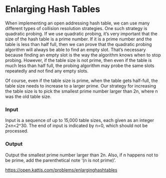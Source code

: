 # Enlarging Hash Tables
When implementing an open addressing hash table, we can use many different types of collision resolution strategies. One such strategy is quadratic probing. If we use quadratic probing, it’s very important that the size of the hash table is a prime number. If it is a prime number and the table is less than half full, then we can prove that the quadratic probing algorithm will always be able to find an empty slot. That’s necessary because finding an empty slot is the way the algorithm knows when to stop probing. However, if the table size is not prime, then even if the table is much less than half full, the probing algorithm may probe the same slots repeatedly and not find any empty slots.

Of course, even if the table size is prime, when the table gets half-full, the table size needs to increase to a larger prime. Our strategy for increasing the table size is to pick the smallest prime number larger than 2n, where n was the old table size.

### Input
Input is a sequence of up to 15,000 table sizes, each given as an integer 2≤n<2^30. The end of input is indicated by n=0, which should not be processed.

### Output
Output the smallest prime number larger than 2n. Also, if n happens not to be prime, add the parenthetical note ‘(n is not prime)’.

https://open.kattis.com/problems/enlarginghashtables